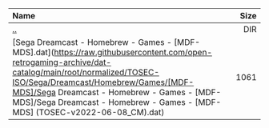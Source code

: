 |Name|Size|
|:---|---:|
|[..](../index.html)|DIR|
|[Sega Dreamcast - Homebrew - Games - [MDF-MDS].dat](https://raw.githubusercontent.com/open-retrogaming-archive/dat-catalog/main/root/normalized/TOSEC-ISO/Sega/Dreamcast/Homebrew/Games/[MDF-MDS]/Sega Dreamcast - Homebrew - Games - [MDF-MDS]/Sega Dreamcast - Homebrew - Games - [MDF-MDS] (TOSEC-v2022-06-08_CM).dat)|1061|
